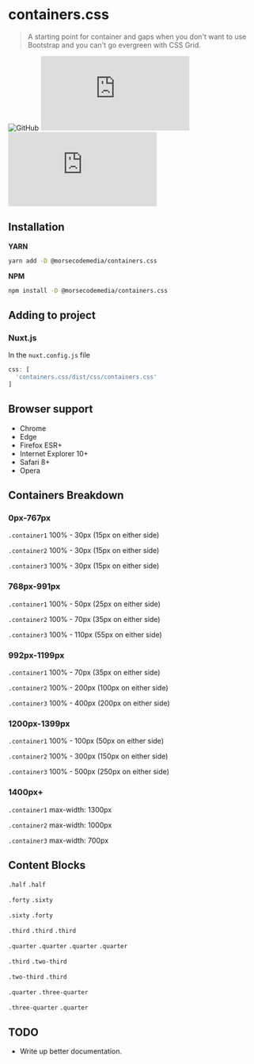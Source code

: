 # containers.css

> A starting point for container and gaps when you don't want to use Bootstrap and you can't go evergreen with CSS Grid.

![GitHub](https://img.shields.io/github/license/morsecodemedia/containers.css.svg?color=green&label=license)
![NPM](https://img.shields.io/npm/v/@morsecodemedia/containers.css)
![npm](https://img.shields.io/npm/dt/@morsecodemedia/containers.css)

## Installation
**YARN**
```sh
yarn add -D @morsecodemedia/containers.css
```

**NPM**
```sh
npm install -D @morsecodemedia/containers.css
```

## Adding to project
### Nuxt.js
In the `nuxt.config.js` file
```js
css: [
  'containers.css/dist/css/containers.css'
]
```

## Browser support
* Chrome
* Edge
* Firefox ESR+
* Internet Explorer 10+
* Safari 8+
* Opera

## Containers Breakdown
### 0px-767px
`.container1` 100% - 30px (15px on either side)

`.container2` 100% - 30px (15px on either side)

`.container3` 100% - 30px (15px on either side)

### 768px-991px
`.container1` 100% - 50px (25px on either side)

`.container2` 100% - 70px (35px on either side)

`.container3` 100% - 110px (55px on either side)

### 992px-1199px
`.container1` 100% - 70px (35px on either side)

`.container2` 100% - 200px (100px on either side)

`.container3` 100% - 400px (200px on either side)

### 1200px-1399px
`.container1` 100% - 100px (50px on either side)

`.container2` 100% - 300px (150px on either side)

`.container3` 100% - 500px (250px on either side)

### 1400px+
`.container1` max-width: 1300px

`.container2` max-width: 1000px

`.container3` max-width: 700px

## Content Blocks
`.half` `.half`

`.forty` `.sixty`

`.sixty` `.forty`

`.third` `.third` `.third`

`.quarter` `.quarter` `.quarter` `.quarter`

`.third` `.two-third`

`.two-third` `.third`

`.quarter` `.three-quarter`

`.three-quarter` `.quarter`

## TODO
* Write up better documentation.